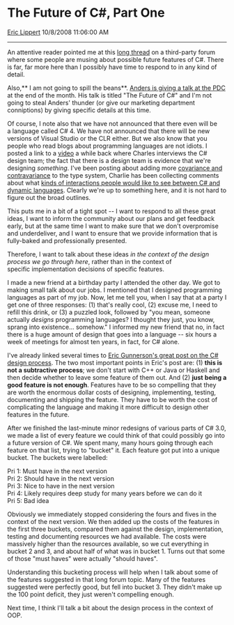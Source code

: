 # The Future of C\#, Part One

[Eric Lippert](https://social.msdn.microsoft.com/profile/Eric%20Lippert) 10/8/2008 11:06:00 AM

-----

An attentive reader pointed me at this [long thread](http://www.codeproject.com/Lounge.aspx?fid=1159&select=2747603&tid=2747603#xx2747603xx) on a third-party forum where some people are musing about possible future features of C\#. There is far, far more here than I possibly have time to respond to in any kind of detail.

Also,** I am not going to spill the beans**. [Anders is giving a talk at the PDC](https://channel9.msdn.com/pdc2008/TL16/) at the end of the month. His talk is titled "The Future of C\#" and I'm not going to steal Anders' thunder (or give our marketing department conniptions) by giving specific details at this time.

Of course, I note also that we have not announced that there even will be a language called C\# 4. We have not announced that there will be new versions of Visual Studio or the CLR either. But we also know that you people who read blogs about programming languages are not idiots. I posted a link to a [video](http://blogs.msdn.com/ericlippert/archive/tags/Video/default.aspx) a while back where Charles interviews the C\# design team; the fact that there is a design team is evidence that we're designing *something*. I've been posting about adding more [covariance and contravariance](http://blogs.msdn.com/ericlippert/archive/tags/Covariance+and+Contravariance/default.aspx) to the type system, Charlie has been collecting comments about what [kinds of interactions people would like to see between C\# and dynamic languages](http://blogs.msdn.com/charlie/archive/2008/01/25/future-focus.aspx). Clearly we're up to something here, and it is not hard to figure out the broad outlines.

This puts me in a bit of a tight spot -- I want to respond to all these great ideas, I want to inform the community about our plans and get feedback early, but at the same time I want to make sure that we don't overpromise and underdeliver, and I want to ensure that we provide information that is fully-baked and professionally presented.

Therefore, I want to talk about these ideas *in the context of the design process we go through here*, rather than in the context of specific implementation decisions of specific features.

I made a new friend at a birthday party I attended the other day. We got to making small talk about our jobs. I mentioned that I designed programming languages as part of my job. Now, let me tell you, when I say that at a party I get one of three responses: (1) that's really cool, (2) excuse me, I need to refill this drink, or (3) a puzzled look, followed by "you mean, someone actually *designs* programming languages? I thought they just, you know, sprang into existence... somehow." I informed my new friend that no, in fact there is a huge amount of design that goes into a language -- six hours a week of meetings for almost ten years, in fact, for C\# alone.

I've already linked several times to [Eric Gunnerson's great post on the C\# design process](http://blogs.msdn.com/ericgu/archive/2004/01/12/57985.aspx). The two most important points in Eric's post are: (1) **this is not a subtractive process**; we don't start with C++ or Java or Haskell and then decide whether to leave some feature of them out. And (2) **just** **being a good feature is not enough**. Features have to be so compelling that they are worth the enormous dollar costs of designing, implementing, testing, documenting and shipping the feature. They have to be worth the cost of complicating the language and making it more difficult to design other features in the future.

After we finished the last-minute minor redesigns of various parts of C\# 3.0, we made a list of every feature we could think of that could possibly go into a future version of C\#. We spent many, many hours going through each feature on that list, trying to "bucket" it. Each feature got put into a unique bucket. The buckets were labelled:

Pri 1: Must have in the next version  
Pri 2: Should have in the next version  
Pri 3: Nice to have in the next version  
Pri 4: Likely requires deep study for many years before we can do it  
Pri 5: Bad idea

Obviously we immediately stopped considering the fours and fives in the context of the next version. We then added up the costs of the features in the first three buckets, compared them against the design, implementation, testing and documenting resources we had available. The costs were massively higher than the resources available, so we cut everything in bucket 2 and 3, and about half of what was in bucket 1. Turns out that some of those "must haves" were actually "should haves".

Understanding this bucketing process will help when I talk about some of the features suggested in that long forum topic. Many of the features suggested were perfectly good, but fell into bucket 3. They didn't make up the 100 point deficit, they just weren't compelling enough.

Next time, I think I'll talk a bit about the design process in the context of OOP.

